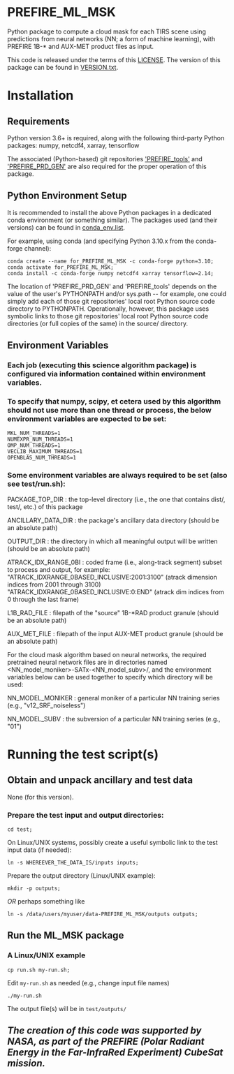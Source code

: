 # PREFIRE_ML_MSK

Python package to compute a cloud mask for each TIRS scene using predictions from neural networks (NN; a form of machine learning), with PREFIRE 1B-\* and AUX-MET product files as input.

This code is released under the terms of this [LICENSE](LICENSE).  The version of this package can be found in [VERSION.txt](VERSION.txt).

# Installation

## Requirements

Python version 3.6+ is required, along with the following third-party Python
packages: numpy, netcdf4, xarray, tensorflow

The associated (Python-based) git repositories ['PREFIRE_tools'](https://github.com/UW-PREFIRE/PREFIRE_tools) and ['PREFIRE_PRD_GEN'](https://github.com/UW-PREFIRE/PREFIRE_PRD_GEN) are also required for the proper operation of this package.

## Python Environment Setup

It is recommended to install the above Python packages in a dedicated conda environment (or something similar).  The packages used (and their versions) can be found in [conda_env.list](conda_env.list).

For example, using conda (and specifying Python 3.10.x from the conda-forge channel):

```
conda create --name for_PREFIRE_ML_MSK -c conda-forge python=3.10;
conda activate for_PREFIRE_ML_MSK;
conda install -c conda-forge numpy netcdf4 xarray tensorflow=2.14;
```

The location of 'PREFIRE_PRD_GEN' and 'PREFIRE_tools' depends on the value of the user's PYTHONPATH and/or sys.path -- for example, one could simply add each of those git repositories' local root Python source code directory to PYTHONPATH. Operationally, however, this package uses symbolic links to those git repositories' local root Python source code directories (or full copies of the same) in the source/ directory.

## Environment Variables

### Each job (executing this science algorithm package) is configured via information contained within environment variables.

### To specify that numpy, scipy, et cetera used by this algorithm should not use more than one thread or process, the below environment variables are expected to be set:

```
MKL_NUM_THREADS=1
NUMEXPR_NUM_THREADS=1
OMP_NUM_THREADS=1
VECLIB_MAXIMUM_THREADS=1
OPENBLAS_NUM_THREADS=1
```

### Some environment variables are always required to be set (also see test/run.sh):

PACKAGE_TOP_DIR  :  the top-level directory (i.e., the one that contains dist/, test/, etc.) of this package

ANCILLARY_DATA_DIR  :  the package's ancillary data directory (should be an absolute path)

OUTPUT_DIR  :  the directory in which all meaningful output will be written (should be an absolute path)

ATRACK_IDX_RANGE_0BI  :  coded frame (i.e., along-track segment) subset to process and output, for example: "ATRACK_IDXRANGE_0BASED_INCLUSIVE:2001:3100" (atrack dimension indices from 2001 through 3100) "ATRACK_IDXRANGE_0BASED_INCLUSIVE:0:END" (atrack dim indices from 0 through the last frame)

L1B_RAD_FILE  :  filepath of the "source" 1B-*RAD product granule (should be an absolute path)

AUX_MET_FILE  :  filepath of the input AUX-MET product granule (should be an absolute path)

For the cloud mask algorithm based on neural networks, the required pretrained neural network files are in directories named <NN_model_moniker>-SATx-<NN_model_subv>/, and the environment variables below can be used together to specify which directory will be used:

NN_MODEL_MONIKER  :  general moniker of a particular NN training series (e.g., "v12_SRF_noiseless")

NN_MODEL_SUBV  :  the subversion of a particular NN training series (e.g., "01")

# Running the test script(s)

## Obtain and unpack ancillary and test data

None (for this version).

### Prepare the test input and output directories:

`cd test;`

On Linux/UNIX systems, possibly create a useful symbolic link to the test input data (if needed):

`ln -s WHEREEVER_THE_DATA_IS/inputs inputs;`

Prepare the output directory (Linux/UNIX example):

`mkdir -p outputs;`

_OR_ perhaps something like

`ln -s /data/users/myuser/data-PREFIRE_ML_MSK/outputs outputs;`

## Run the ML_MSK package

### A Linux/UNIX example

`cp run.sh my-run.sh;`

Edit `my-run.sh` as needed (e.g., change input file names)

`./my-run.sh`

The output file(s) will be in `test/outputs/`

## _The creation of this code was supported by NASA, as part of the PREFIRE (Polar Radiant Energy in the Far-InfraRed Experiment) CubeSat mission._
